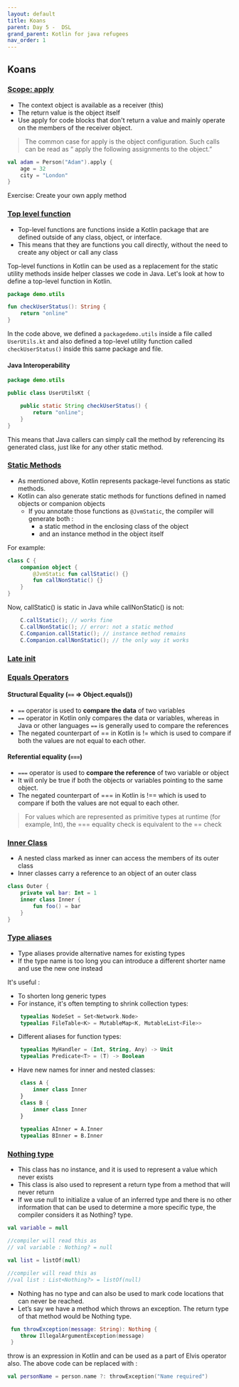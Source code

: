 ```yaml
---
layout: default
title: Koans
parent: Day 5 -  DSL
grand_parent: Kotlin for java refugees
nav_order: 1
---
```


## Koans

### [Scope: apply](https://play.kotlinlang.org/koans/Builders/The%20function%20apply/Task.kt)
* The context object is available as a receiver (this)
* The return value is the object itself
* Use apply for code blocks that don't return a value and mainly operate on the members of the receiver object. 

> The common case for apply is the object configuration. Such calls can be read as “ apply the following assignments to the object.”

```kotlin
val adam = Person("Adam").apply {
    age = 32
    city = "London"        
}
```
Exercise: Create your own apply method

### [Top level function](https://kotlinlang.org/docs/functions.html#function-scope)
* Top-level functions are functions inside a Kotlin package that are defined outside of any class, object, or interface. 
* This means that they are functions you call directly, without the need to create any object or call any class

Top-level functions in Kotlin can be used as a replacement for the static utility methods inside helper classes we code in Java. Let's look at how to define a top-level function in Kotlin.

```kotlin
package demo.utils

fun checkUserStatus(): String {
    return "online"
}
```

In the code above, we defined a `packagedemo.utils` inside a file called `UserUtils.kt`
and also defined a top-level utility function called `checkUserStatus()` inside this same package and file.

#### Java Interoperability
```java
package demo.utils

public class UserUtilsKt {

    public static String checkUserStatus() {
        return "online";
    }
}
```

This means that Java callers can simply call the method by referencing its generated class, just like for any other static method.

### [Static Methods](https://kotlinlang.org/docs/java-to-kotlin-interop.html#static-methods)
* As mentioned above, Kotlin represents package-level functions as static methods. 
* Kotlin can also generate static methods for functions defined in named objects or companion objects 
  * If you annotate those functions as `@JvmStatic`, the compiler will generate both :
    * a static method in the enclosing class of the object
    * and an instance method in the object itself 
 
For example:

```kotlin
class C {
    companion object {
        @JvmStatic fun callStatic() {}
        fun callNonStatic() {}
    }
}
```

Now, callStatic() is static in Java while callNonStatic() is not:
```java
    C.callStatic(); // works fine
    C.callNonStatic(); // error: not a static method
    C.Companion.callStatic(); // instance method remains
    C.Companion.callNonStatic(); // the only way it works
```

### [Late init](https://kotlinlang.org/docs/properties.html#late-initialized-properties-and-variables)

### [Equals Operators](https://kotlinlang.org/docs/equality.html#referential-equality)
#### Structural Equality (`==` => Object.equals())
* `==` operator is used to **compare the data** of two variables
* `==` operator in Kotlin only compares the data or variables, whereas in Java or other languages `==` is generally used to compare the references
* The negated counterpart of == in Kotlin is != which is used to compare if both the values are not equal to each other.

#### Referential equality (`===`)
* `===` operator is used to **compare the reference** of two variable or object
* It will only be true if both the objects or variables pointing to the same object.
* The negated counterpart of === in Kotlin is !== which is used to compare if both the values are not equal to each other. 

> For values which are represented as primitive types at runtime (for example, Int), the === equality check is equivalent to the == check

### [Inner Class](https://kotlinlang.org/docs/nested-classes.html#inner-classes)
* A nested class marked as inner can access the members of its outer class
* Inner classes carry a reference to an object of an outer class

```kotlin
class Outer {
    private val bar: Int = 1
    inner class Inner {
        fun foo() = bar
    }
}
```

### [Type aliases](https://kotlinlang.org/docs/type-aliases.html)
* Type aliases provide alternative names for existing types
* If the type name is too long you can introduce a different shorter name and use the new one instead

It's useful :
* To shorten long generic types
* For instance, it's often tempting to shrink collection types:

```kotlin
    typealias NodeSet = Set<Network.Node>    
    typealias FileTable<K> = MutableMap<K, MutableList<File>>
```
* Different aliases for function types:

```kotlin
    typealias MyHandler = (Int, String, Any) -> Unit
    typealias Predicate<T> = (T) -> Boolean
```
* Have new names for inner and nested classes:

```kotlin
    class A {
        inner class Inner
    }
    class B {
        inner class Inner
    }
    
    typealias AInner = A.Inner
    typealias BInner = B.Inner
````

### [Nothing type](https://play.kotlinlang.org/koans/Introduction/Nothing%20type/Task.kt)
* This class has no instance, and it is used to represent a value which never exists
* This class is also used to represent a return type from a method that will never return
* If we use null to initialize a value of an inferred type and there is no other information that can be used to determine a more specific type, the compiler considers it as Nothing? type.

```kotlin
val variable = null

//compiler will read this as
// val variable : Nothing? = null

val list = listOf(null)

//compiler will read this as
//val list : List<Nothing?> = listOf(null)
```

* Nothing has no type and can also be used to mark code locations that can never be reached. 
* Let’s say we have a method which throws an exception. The return type of that method would be Nothing type.

```kotlin
 fun throwException(message: String): Nothing {
    throw IllegalArgumentException(message)
 }
```
throw is an expression in Kotlin and can be used as a part of Elvis operator also.
The above code can be replaced with : 

```kotlin
val personName = person.name ?: throwException("Name required")
```



